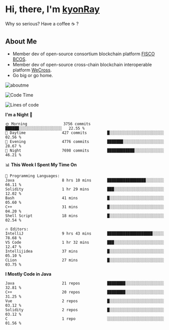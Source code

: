 # Hi, there, I'm [kyonRay](https://kyonRay.github.io)

Why so serious? Have a coffee ☕️ ?

## About Me

- Member dev of open-source consortium blockchain platform [FISCO BCOS](https://github.com/FISCO-BCOS).
- Member dev of open-source cross-chain blockchain interoperable platform [WeCross](https://github.com/WeBankBlockchain/WeCross).
- Go big or go home.

![aboutme](https://github-readme-stats.vercel.app/api?username=kyonRay&count_private=true&show_icons=true)

<!-- ![top-langs](https://github-readme-stats.vercel.app/api/top-langs/?username=kyonRay&layout=compact&hide=shell,html) -->

<!--START_SECTION:waka-->
![Code Time](http://img.shields.io/badge/Code%20Time-263%20hrs%2052%20mins-blue)

![Lines of code](https://img.shields.io/badge/From%20Hello%20World%20I%27ve%20Written-13.1%20million%20lines%20of%20code-blue)

**I'm a Night 🦉** 

```text
🌞 Morning                3756 commits        ██████░░░░░░░░░░░░░░░░░░░   22.55 % 
🌆 Daytime                427 commits         █░░░░░░░░░░░░░░░░░░░░░░░░   02.56 % 
🌃 Evening                4776 commits        ███████░░░░░░░░░░░░░░░░░░   28.67 % 
🌙 Night                  7698 commits        ████████████░░░░░░░░░░░░░   46.21 % 
```


📊 **This Week I Spent My Time On** 

```text
💬 Programming Languages: 
Java                     8 hrs 10 mins       █████████████████░░░░░░░░   66.11 % 
Solidity                 1 hr 29 mins        ███░░░░░░░░░░░░░░░░░░░░░░   12.02 % 
Bash                     41 mins             █░░░░░░░░░░░░░░░░░░░░░░░░   05.60 % 
C++                      31 mins             █░░░░░░░░░░░░░░░░░░░░░░░░   04.20 % 
Shell Script             18 mins             █░░░░░░░░░░░░░░░░░░░░░░░░   02.54 % 

🔥 Editors: 
IntelliJ                 9 hrs 43 mins       ████████████████████░░░░░   78.68 % 
VS Code                  1 hr 32 mins        ███░░░░░░░░░░░░░░░░░░░░░░   12.47 % 
Intellijidea             37 mins             █░░░░░░░░░░░░░░░░░░░░░░░░   05.10 % 
CLion                    27 mins             █░░░░░░░░░░░░░░░░░░░░░░░░   03.75 % 
```

**I Mostly Code in Java** 

```text
Java                     21 repos            ████████░░░░░░░░░░░░░░░░░   32.81 % 
C++                      20 repos            ████████░░░░░░░░░░░░░░░░░   31.25 % 
Vue                      2 repos             █░░░░░░░░░░░░░░░░░░░░░░░░   03.12 % 
Solidity                 2 repos             █░░░░░░░░░░░░░░░░░░░░░░░░   03.12 % 
C                        1 repo              ░░░░░░░░░░░░░░░░░░░░░░░░░   01.56 % 
```




<!--END_SECTION:waka-->
